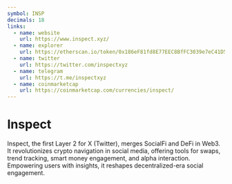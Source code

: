 ```yaml
---
symbol: INSP
decimals: 18
links:
  - name: website
    url: https://www.inspect.xyz/
  - name: explorer
    url: https://etherscan.io/token/0x186eF81fd8E77EEC8BfFC3039e7eC41D5FC0b457
  - name: twitter
    url: https://twitter.com/inspectxyz
  - name: telegram
    url: https://t.me/inspectxyz
  - name: coinmarketcap
    url: https://coinmarketcap.com/currencies/inspect/
---
```


# Inspect

Inspect, the first Layer 2 for X (Twitter), merges SocialFi and DeFi in Web3. It revolutionizes crypto navigation in social media, offering tools for swaps, trend tracking, smart money engagement, and alpha interaction. Empowering users with insights, it reshapes decentralized-era social engagement.
